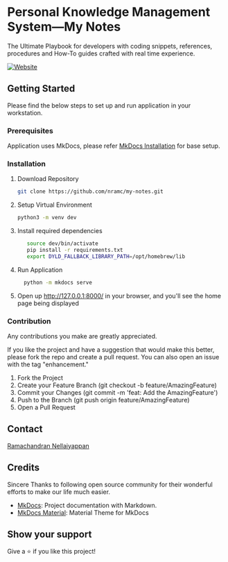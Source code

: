 # Personal Knowledge Management System—My Notes

The Ultimate Playbook for developers with coding snippets, references, procedures and How-To guides crafted with real
time experience.

[![Website](https://img.shields.io/badge/website-online-brightgreen.svg)](https://nramc.github.io/my-notes/)

## Getting Started

Please find the below steps to set up and run application in your workstation.

### Prerequisites

Application uses MkDocs, please refer [MkDocs Installation](https://www.mkdocs.org/user-guide/installation/) for base
setup.

### Installation

1. Download Repository
    ```bash
    git clone https://github.com/nramc/my-notes.git 
    ```
2. Setup Virtual Environment
   ```bash
   python3 -m venv dev 
   ```
3. Install required dependencies
   ```bash
      source dev/bin/activate
      pip install -r requirements.txt
      export DYLD_FALLBACK_LIBRARY_PATH=/opt/homebrew/lib
   ```
4. Run Application
    ```bash
      python -m mkdocs serve
    ```
5. Open up http://127.0.0.1:8000/ in your browser, and you'll see the home page being displayed

### Contribution

Any contributions you make are greatly appreciated.

If you like the project and have a suggestion that would make this better, please fork the repo and create a pull
request.
You can also open an issue with the tag "enhancement."

1. Fork the Project
2. Create your Feature Branch (git checkout -b feature/AmazingFeature)
3. Commit your Changes (git commit -m 'feat: Add the AmazingFeature')
4. Push to the Branch (git push origin feature/AmazingFeature)
5. Open a Pull Request

## Contact

[Ramachandran Nellaiyappan](https://nramc.github.io/my-profile/contact.html)

## Credits

Sincere Thanks to following open source community for their wonderful efforts to make our life much easier.

- [MkDocs](https://www.mkdocs.org/): Project documentation with Markdown.
- [MkDocs Material](https://squidfunk.github.io/mkdocs-material/): Material Theme for MkDocs

## Show your support

Give a ⭐️ if you like this project!

